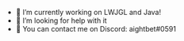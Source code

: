 

<!--
**eatinglungs/eatinglungs** is a ✨ _special_ ✨ repository because its `README.md` (this file) appears on your GitHub profile.

Here are some ideas to get you started:


- 
- 👯 I’m looking to collaborate on ...
- 🤔 I’m looking for help with ...
- 💬 Ask me about ...
- 🔭 I’m currently working on nothing.

- 
-->

- 🔭 I’m currently working on LWJGL and Java!
- 🤔 I’m looking for help with it
- 💬 You can contact me on Discord: aightbet#0591
